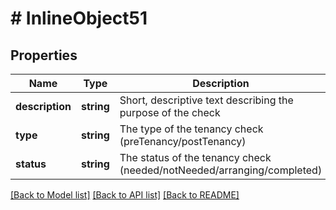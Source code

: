 # # InlineObject51

## Properties

Name | Type | Description | Notes
------------ | ------------- | ------------- | -------------
**description** | **string** | Short, descriptive text describing the purpose of the check |
**type** | **string** | The type of the tenancy check (preTenancy/postTenancy) |
**status** | **string** | The status of the tenancy check (needed/notNeeded/arranging/completed) |

[[Back to Model list]](../../README.md#models) [[Back to API list]](../../README.md#endpoints) [[Back to README]](../../README.md)

